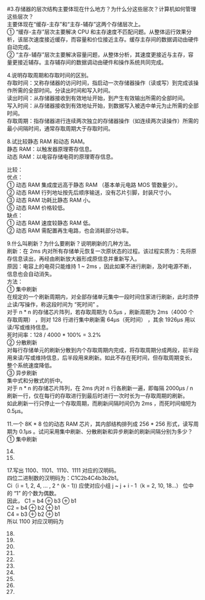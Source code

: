 #3.存储器的层次结构主要体现在什么地方？为什么分这些层次？计算机如何管理这些层次？  
主要体现在“缓存-主存”和“主存-辅存”这两个存储层次上。  
① “缓存-主存”层次主要解决 CPU 和主存速度不匹配问题。从整体运行效果分析，该层次速度接近缓存，而容量和价位接近主存。缓存主存间的数据调动由硬件自动完成。  
② “主存-辅存”层次主要解决容量问题，从整体分析，其速度更接近与主存，容量更接近辅存。主存辅存间的数据调动由硬件和操作系统共同完成。  


4.说明存取周期和存取时间的区别。  
存取时间：又称存储器的访问时间，指启动一次存储器操作（读或写）到完成该操作所需的全部时间。分读出时间和写入时间。  
读出时间：从存储器接收到有效地址开始，到产生有效输出所需的全部时间。  
写入时间：从存储器接收到有效地址开始，到数据写入被选中单元为止所需的全部时间。  
存取周期：指存储器进行连续两次独立的存储器操作（如连续两次读操作）所需的最小间隔时间，通常存取周期大于存取时间。  


8.试比较静态 RAM 和动态 RAM。  
静态 RAM：以触发器原理寄存信息。  
动态 RAM：以电容存储电荷的原理寄存信息。  

比较：  
优点：  
① 动态 RAM 集成度远高于静态 RAM （基本单元电路 MOS 管数量少）。  
② 动态 RAM 行列地址按先后顺序输送，没有芯片引脚，封装尺寸小。  
③ 动态 RAM 功耗比静态  RAM 小。  
⑤ 动态 RAM 价格较低。  
缺点：  
① 动态 RAM 速度较静态  RAM 低。   
② 动态 RAM 需配置再生电路，也会消耗部分功率。  


9.什么叫刷新？为什么要刷新？说明刷新的几种方法。  
刷新：在 2ms 内对所有存储单元恢复一次原状态的过程。该过程实质为：先将原存信息读出，再经由刷新放大器形成原信息并重新写入。  
原因：电容上的电荷只能维持 1 ~ 2ms ，因此如果不进行刷新，及时电源不断，信息也会自动消失。  
方法：  
① 集中刷新  
在规定的一个刷新周期内，对全部存储单元集中一段时间住家进行刷新，此时须停止读/写操作，称这段时间为 “死时间” 。  
对于 n * n 的存储芯片阵列，若存取周期为 0.5μs ，刷新周期为 2ms（4000 个存取周期） ，则对 128 行进行集中刷新需 64μs（死时间） ，其余 1926μs 用以读/写或维持信息。  
死时间率：128 / 4000 * 100% = 3.2%  
② 分散刷新  
对每行存储单元的刷新分散到内个存取周期内完成，将存取周期分成两段，前半段用来读/写或维持信息，后半段用来刷新。如此不存在死时间，但存取周期变长，整个系统速度降低。  
③ 异步刷新  
集中式和分散式的折中。  
对于 n * n 的存储芯片阵列，在 2ms 内对 n 行各刷新一遍，即每隔 2000μs / n 刷新一行，仅在每行的存取进行到最后时进行一次时长为一存取周期的刷新。  
如此刷新一行只停止一个存取周期，而刷新间隔时间仍为 2ms ，而死时间缩短为 0.5μs。  


11.一个 8K * 8 位的动态 RAM 芯片，其内部结构排列成 256 * 256 形式，读写周期为 0.1μs 。试问采用集中刷新、分散刷新和异步刷新的刷新间隔分别为多少？  
① 集中刷新  


14.  

15.  

17.写出 1100、1101、1110、1111 对应的汉明码。  
四位二进制数的汉明码为：C1C2b4C4b3b2b1。  
Ci（i = 1, 2, 4, ... , 2 ^ (k - 1)) 应使对应小组 j ~ j + i - 1（k = 2, 10, 18...） 位中的 “1” 的个数为偶数。  
因此，
C1 = b4 ⊕ b3 ⊕ b1  
C2 = b4 ⊕ b2 ⊕ b1  
C4 = b3 ⊕ b2 ⊕ b1  
所以 1100 对应汉明码为  

18.  

20.  

24.  

28.  

30.  

35.  

38.  

39.  

41.  

42.  

